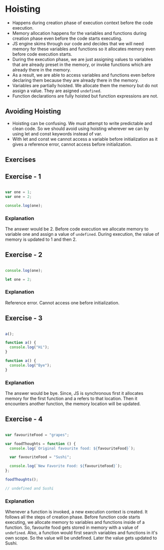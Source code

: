 # Hoisting

- Happens during creation phase of execution context before the code execution.
- Memory allocation happens for the variables and functions during creation phase even before the code starts executing.
- JS engine skims through our code and decides that we will need memory for these variables and functions so it allocates memory even before code execution starts.
- During the execution phase, we are just assigning values to variables that are already preset in the memory, or invoke functions which are already there in the memory.
- As a result, we are able to access variables and functions even before declaring them because they are already there in the memory.
- Variables are partially hoisted. We allocate them the memory but do not assign a value. They are asigned `undefined`.
- Function declarations are fully hoisted but function expressions are not.

## Avoiding Hoisting

- Hoisting can be confusing. We must attempt to write predictable and clean code. So we should avoid using hoisting wherever we can by using let and const keywords instead of var.
- With let and const we cannot access a variable before initialization as it gives a reference error, cannot access before initialization.

## Exercises

## Exercise - 1

```javascript

var one = 1;
var one = 2;

console.log(one);

```
### Explanation

The answer would be 2. Before code execution we allocate memory to variable one and assign a value of `undefined`. During execution, the value of memory is updated to 1 and then 2.


## Exercise - 2

```javascript

console.log(one);

let one = 2;

```
### Explanation

Reference error. Cannot access one before initialization.


## Exercise - 3

```javascript

a();

function a() {
  console.log("Hi");
}

function a() {
  console.log("Bye");
}

```
### Explanation

The answer would be bye. Since, JS is synchronous first it allocates memory for the first function and a refers to that location. Then it encounters another function, the memory location will be updated. 


## Exercise - 4

```javascript

var favouriteFood = "grapes";

var foodThoughts = function () {
  console.log(`Original favourite food: ${favouriteFood}`);

  var favouriteFood = "Sushi";

  console.log(`New Favorite Food: ${favouriteFood}`);
};

foodThoughts();

// undefined and Sushi

```
### Explanation

Whenever a function is invoked, a new execution context is created. It follows all the steps of creation phase. Before function code starts executing, we allocate memory to variables and functions inside of a function.
So, favourite food gets stored in memory with a value of `undefined`.
Also, a function would first search variables and functions in it's own scope. So the value will be undefined. Later the value gets updated to Sushi.

